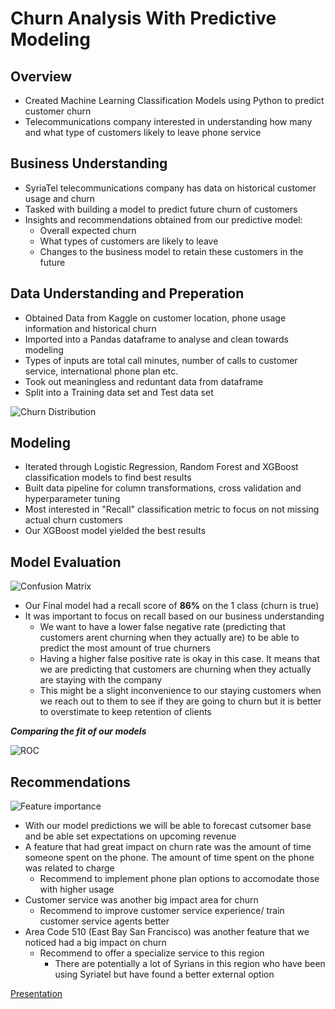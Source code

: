# Churn Analysis With Predictive Modeling

## Overview
- Created Machine Learning Classification Models using Python to predict customer churn
- Telecommunications company interested in understanding how many and what type of customers likely to leave phone service
  
## Business Understanding
- SyriaTel telecommunications company has data on historical customer usage and churn
- Tasked with building a model to predict future churn of customers
- Insights and recommendations obtained from our predictive model:
  -  Overall expected churn
  - What types of customers are likely to leave
  - Changes to the business model to retain these customers in the future


## Data Understanding and Preperation
- Obtained Data from Kaggle on customer location, phone usage information and historical churn
- Imported into a Pandas dataframe to analyse and clean towards modeling
- Types of inputs are total call minutes, number of calls to customer service, international phone plan etc.
- Took out meaningless and reduntant data from dataframe
- Split into a Training data set and Test data set
  
![Churn Distribution](https://github.com/ddcots24/Churn/assets/131708046/b143fa3e-9c7b-4281-afda-a20b47d3a820)

## Modeling
- Iterated through Logistic Regression, Random Forest and XGBoost classification models to find best results
- Built data pipeline for column transformations, cross validation and hyperparameter tuning
- Most interested in "Recall" classification metric to focus on not missing actual churn customers
- Our XGBoost model yielded the best results

## Model Evaluation
![Confusion Matrix](https://github.com/ddcots24/Churn/assets/131708046/6c7519f3-4b3c-4fae-af74-f2a5833c40be)
- Our Final model had a recall score of **86%** on the 1 class (churn is true)
- It was important to focus on recall based on our business understanding
    - We want to have a lower false negative rate (predicting that customers arent churning when they actually are) to be able to predict the most amount of true churners
    - Having a higher false positive rate is okay in this case. It means that we are predicting that customers are churning when they actually are staying with the company
    - This might be a slight inconvenience to our staying customers when we reach out to them to see if they are going to churn but it is better to overstimate to keep retention of clients
  
***Comparing the fit of our models***

![ROC](https://github.com/ddcots24/Churn/assets/131708046/74d09daf-f1ce-4dc3-82ec-723a0350156d)

## Recommendations
![Feature importance](https://github.com/ddcots24/Churn/assets/131708046/f2eb6876-3f5a-43dd-aad4-ca672fe0ab79)
- With our model predictions we will be able to forecast cutsomer base and be able set expectations on upcoming revenue
- A feature that had great impact on churn rate was the amount of time someone spent on the phone. The amount of time spent on the phone was related to charge
   - Recommend to implement phone plan options to accomodate those with higher usage
- Customer service was another big impact area for churn
    - Recommend to improve customer service experience/ train customer service agents better
- Area Code 510 (East Bay San Francisco) was another feature that we noticed had a big impact on churn
    - Recommend to offer a specialize service to this region
        - There are potentially a lot of Syrians in this region who have been using Syriatel but have found a better external option











[Presentation](https://github.com/ddcots24/Churn/blob/main/Churn%20Presentation.pdf)
